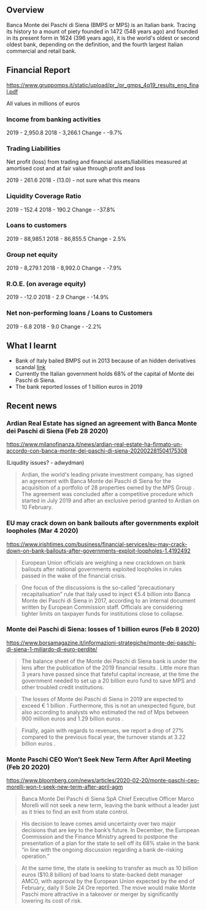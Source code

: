 ## Overview

Banca Monte dei Paschi di Siena (BMPS or MPS) is an Italian bank. Tracing its history to a mount of piety founded in 1472 (548 years ago) and founded in its present form in 1624 (396 years ago), it is the world's oldest or second oldest bank, depending on the definition, and the fourth largest Italian commercial and retail bank.

## Financial Report

https://www.gruppomps.it/static/upload/pr_/pr_gmps_4q19_results_eng_final.pdf

All values in millions of euros

### Income from banking activities 

2019 - 2,950.8
2018 - 3,266.1
Change - -9.7%

### Trading Liabilities

Net profit (loss) from trading and financial assets/liabilities measured at amortised cost and at fair value through profit and loss

2019 - 261.6
2018 - (13.0) - not sure what this means

### Liquidity Coverage Ratio

2019 - 152.4
2018 - 190.2
Change - -37.8%

### Loans to customers

2019 - 88,985.1
2018 - 86,855.5
Change - 2.5%

### Group net equity

2019 - 8,279.1
2018 - 8,992.0
Change - -7.9%

### R.O.E. (on average equity)

2019 - -12.0
2018 - 2.9
Change - -14.9%

### Net non-performing loans / Loans to Customers

2019 - 6.8
2018 - 9.0
Change - -2.2%


## What I learnt

- Bank of Italy bailed BMPS out in 2013 because of an hidden derivatives scandal [link](https://en.wikipedia.org/wiki/Banca_Monte_dei_Paschi_di_Siena#Hidden_losses_and_Bank_of_Italy_bailout_(2013))
- Currently the Italian government holds 68% of the capital of Monte dei Paschi di Siena. 
- The bank reported losses of 1 billion euros in 2019


## Recent news

### Ardian Real Estate has signed an agreement with Banca Monte dei Paschi di Siena (Feb 28 2020)

https://www.milanofinanza.it/news/ardian-real-estate-ha-firmato-un-accordo-con-banca-monte-dei-paschi-di-siena-202002281504175308

(Liqudity issues? - adwydman)

> Ardian, the world's leading private investment company, has signed an agreement with Banca Monte dei Paschi di Siena for the acquisition of a portfolio of 28 properties owned by the MPS Group . The agreement was concluded after a competitive procedure which started in July 2019 and after an exclusive period granted to Ardian on 10 February.

### EU may crack down on bank bailouts after governments exploit loopholes (Mar 4 2020)

https://www.irishtimes.com/business/financial-services/eu-may-crack-down-on-bank-bailouts-after-governments-exploit-loopholes-1.4192492

> European Union officials are weighing a new crackdown on bank bailouts after national governments exploited loopholes in rules passed in the wake of the financial crisis.

> One focus of the discussions is the so-called “precautionary recapitalisation” rule that Italy used to inject €5.4 billion into Banca Monte dei Paschi di Siena in 2017, according to an internal document written by European Commission staff. Officials are considering tighter limits on taxpayer funds for institutions close to collapse.

### Monte dei Paschi di Siena: losses of 1 billion euros (Feb 8 2020)

https://www.borsamagazine.it/informazioni-strategiche/monte-dei-paschi-di-siena-1-miliardo-di-euro-perdite/

> The balance sheet of the Monte dei Paschi di Siena bank is under the lens after the publication of the 2019 financial results . Little more than 3 years have passed since that fateful capital increase, at the time the government needed to set up a 20 billion euro fund to save MPS and other troubled credit institutions.

> The losses of Monte dei Paschi di Siena in 2019 are expected to exceed € 1 billion . Furthermore, this is not an unexpected figure, but also according to analysts who estimated the red of Mps between 900 million euros and 1.29 billion euros .

> Finally, again with regards to revenues, we report a drop of 27% compared to the previous fiscal year, the turnover stands at 3.22 billion euros .

### Monte Paschi CEO Won’t Seek New Term After April Meeting (Feb 20 2020)

https://www.bloomberg.com/news/articles/2020-02-20/monte-paschi-ceo-morelli-won-t-seek-new-term-after-april-agm

> Banca Monte Dei Paschi di Siena SpA Chief Executive Officer Marco Morelli will not seek a new term, leaving the bank without a leader just as it tries to find an exit from state control.

> His decision to leave comes amid uncertainty over two major decisions that are key to the bank’s future. In December, the European Commission and the Finance Ministry agreed to postpone the presentation of a plan for the state to sell off its 68% stake in the bank “in line with the ongoing discussion regarding a bank de-risking operation.”

> At the same time, the state is seeking to transfer as much as 10 billion euros ($10.8 billion) of bad loans to state-backed debt manager AMCO, with approval by the European Union expected by the end of February, daily Il Sole 24 Ore reported. The move would make Monte Paschi more attractive in a takeover or merger by significantly lowering its cost of risk.
